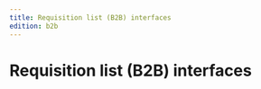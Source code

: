```yaml
---
title: Requisition list (B2B) interfaces
edition: b2b   
---
```


# Requisition list (B2B) interfaces
